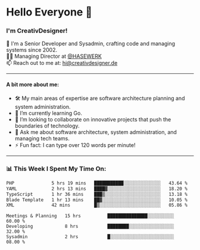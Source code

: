 # Hello Everyone 👋

### I'm CreativDesigner!

🔭 I'm a Senior Developer and Sysadmin, crafting code and managing systems since 2002.  
👨‍💼 Managing Director at [@HASEWERK](https://github.com/HASEWERK)  
📫 Reach out to me at: [hi@creativdesigner.de](mailto:hi@creativdesigner.de)  

---

#### A bit more about me:

- 🛠 My main areas of expertise are software architecture planning and system administration.
- 🌱 I’m currently learning Go.
- 👯 I’m looking to collaborate on innovative projects that push the boundaries of technology.
- 💬 Ask me about software architecture, system administration, and managing tech teams.
- ⚡ Fun fact: I can type over 120 words per minute!  

---

### 📊 **This Week I Spent My Time On:**

<!--START_SECTION:waka-->

```txt
PHP              5 hrs 19 mins   ███████████░░░░░░░░░░░░░░   43.64 %
YAML             2 hrs 13 mins   ████▓░░░░░░░░░░░░░░░░░░░░   18.20 %
TypeScript       1 hr 36 mins    ███▒░░░░░░░░░░░░░░░░░░░░░   13.18 %
Blade Template   1 hr 13 mins    ██▓░░░░░░░░░░░░░░░░░░░░░░   10.05 %
XML              42 mins         █▒░░░░░░░░░░░░░░░░░░░░░░░   05.86 %
```

<!--END_SECTION:waka-->

```text
Meetings & Planning   15 hrs          ███████████████░░░░░░░░░░   60.00 % 
Developing            8 hrs           ████████░░░░░░░░░░░░░░░░░   32.00 % 
Sysadmin              2 hrs           █░░░░░░░░░░░░░░░░░░░░░░░░   08.00 %

